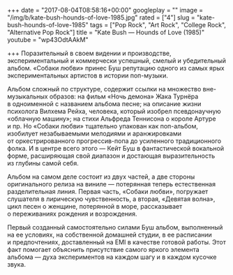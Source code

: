 +++
date = "2017-08-04T08:58:16+00:00"
googleplay = ""
image = "/img/b/kate-bush-hounds-of-love-1985.jpg"
rated = ["4"]
slug = "kate-bush-hounds-of-love-1985"
tags = ["Pop Rock", "Art Rock", "College Rock", "Alternative Pop Rock"]
title = "Kate Bush — Hounds of Love (1985)"
youtube = "wp43OdtAAkM"

+++
Поразительный в&nbsp;своем видении и&nbsp;производстве, экспериментальный и&nbsp;коммерчески успешный, смелый и&nbsp;убедительный альбом. &laquo;Собаки любви&raquo; принес Буш репутацию одного из&nbsp;самых ярых экспериментальных артистов в&nbsp;истории поп-музыки.

Альбом сложный по&nbsp;структуре, содержит ссылки на&nbsp;множество вне-музыкальных образов: на&nbsp;фильм &laquo;Ночь демона&raquo; Жака Турнёра в&nbsp;одноименной с&nbsp;названием альбома песне; на&nbsp;описание жизни психолога Вилхема Рейха, человека, который изобрел псевдонаучную &laquo;облачную машину&raquo;; на&nbsp;стихи Альфреда Теннисона о&nbsp;короле Артуре и&nbsp;пр. Но&nbsp;&laquo;Собаки любви&raquo; тщательно упакован как поп-альбом, изобилует незабываемыми мелодиями и&nbsp;аранжировками от&nbsp;оркестрированного прогрессив-попа до&nbsp;усиленного традиционного фолка. И&nbsp;в&nbsp;центре всего этого&nbsp;&mdash; Кейт Буш в&nbsp;фантастической вокальной форме, расширяющая свой диапазон и&nbsp;достающая выразительность из&nbsp;глубины самой себя.

Альбом на&nbsp;самом деле состоит из&nbsp;двух частей, а&nbsp;две стороны оригинального релиза на&nbsp;виниле&nbsp;&mdash; потерянная теперь естественная разделительная линия. Первая часть, &laquo;Собаки любви&raquo;, погружает слушателя в&nbsp;лирическую чувственность, а&nbsp;вторая, &laquo;Девятая волна&raquo;, цикл песен о&nbsp;женщине, потерянной в&nbsp;море, рассказывает о&nbsp;переживаниях рождения и&nbsp;возрождения. 

Первый созданный самостоятельно силами Буш альбом, выполненный на&nbsp;ее&nbsp;условиях, на&nbsp;собственной домашней студии, в&nbsp;ее&nbsp;расписании и&nbsp;предпочтениях, доставленный на&nbsp;EMI&nbsp;в качестве готовой работы. Этот факт помогает объяснить присутствие самого яркого элемента альбома&nbsp;&mdash; духа экспериментов на&nbsp;каждом шагу и&nbsp;в&nbsp;каждом кусочке звука.